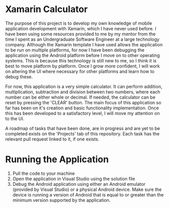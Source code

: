 # Xamarin Calculator
The purpose of this project is to develop my own knowledge of mobile application development with Xamarin, which I have never used before. I have been using some resources provided to me by my mentor from the time I spent as an Undergraduate Software Engineer at a large technology company. Although the Xamarin template I have used allows the application to be run on multiple platforms, for now I have been debugging the application using the Android platform before I move on to other operating systems. This is because this technology is still new to me, so I think it is best to move platform by platform. Once I grow more confident, I will work on altering the UI where necessary for other platforms and learn how to debug these.

For now, this application is a very simple calculator. It can perform addition, multiplication, subtraction and division between two numbers, where each number can be either whole or decimal. If needed, the calculator can be reset by pressing the 'CLEAR' button. The main focus of this application so far has been on it's creation and basic functionality implementation. Once this has been developed to a satisfactory level, I will move my attention on to the UI.

A roadmap of tasks that have been done, are in progress and are yet to be completed exists on the 'Projects' tab of this repository. Each task has the relevant pull request linked to it, if one exists.

# Running the Application
1. Pull the code to your machine
2. Open the application in Visual Studio using the solution file
3. Debug the Android application using either an Android emulator (provided by Visual Studio) or a physical Android device. Make sure the device is running a version of Android that is equal to or greater than the minimum version supported by the application.
